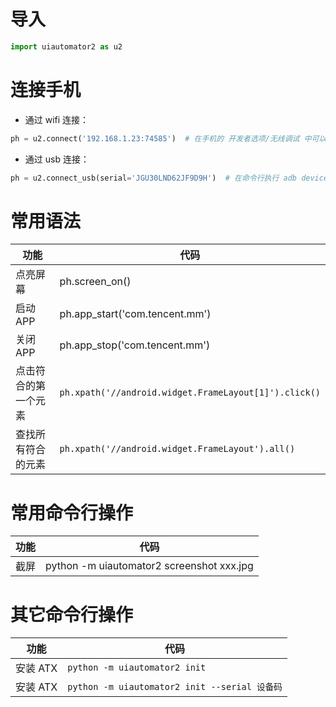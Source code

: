 # 导入

```python
import uiautomator2 as u2
```

# 连接手机

* 通过 wifi 连接：

```python
ph = u2.connect('192.168.1.23:74585')  # 在手机的 开发者选项/无线调试 中可以查看调试地址
```

* 通过 usb 连接：

```python
ph = u2.connect_usb(serial='JGU30LND62JF9D9H')  # 在命令行执行 adb devices 可以查看设备码
```

# 常用语法

| 功能                 | 代码                                                    |
| -------------------- | ------------------------------------------------------- |
| 点亮屏幕             | ph.screen_on()                                          |
| 启动APP              | ph.app_start('com.tencent.mm')                          |
| 关闭APP              | ph.app_stop('com.tencent.mm')                           |
| 点击符合的第一个元素 | `ph.xpath('//android.widget.FrameLayout[1]').click()` |
| 查找所有符合的元素   | `ph.xpath('//android.widget.FrameLayout').all()`      |

# 常用命令行操作

| 功能 | 代码                                      |
| ---- | ----------------------------------------- |
| 截屏 | python -m uiautomator2 screenshot xxx.jpg |

# 其它命令行操作

|   功能   | 代码                                            |
| :------: | ----------------------------------------------- |
| 安装 ATX | `python -m uiautomator2 init`                 |
| 安装 ATX | `python -m uiautomator2 init --serial 设备码` |
